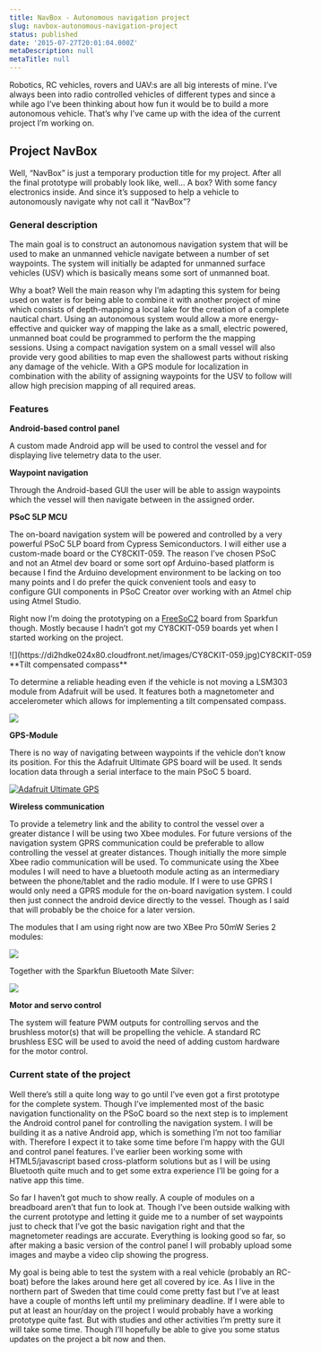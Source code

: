 ```yaml
---
title: NavBox - Autonomous navigation project
slug: navbox-autonomous-navigation-project
status: published
date: '2015-07-27T20:01:04.000Z'
metaDescription: null
metaTitle: null
---
```


Robotics, RC vehicles, rovers and UAV:s are all big interests of mine. I’ve always been into radio controlled vehicles of different types and since a while ago I’ve been thinking about how fun it would be to build a more autonomous vehicle. That’s why I’ve came up with the idea of the current project I’m working on.

## Project NavBox

Well, “NavBox” is just a temporary production title for my project. After all the final prototype will probably look like, well… A box? With some fancy electronics inside. And since it’s supposed to help a vehicle to autonomously navigate why not call it “NavBox”?

### General description

The main goal is to construct an autonomous navigation system that will be used to make an unmanned vehicle navigate between a number of set waypoints. The system will initially be adapted for unmanned surface vehicles (USV) which is basically means some sort of unmanned boat.

Why a boat? Well the main reason why I’m adapting this system for being used on water is for being able to combine it with another project of mine which consists of depth-mapping a local lake for the creation of a complete nautical chart. Using an autonomous system would allow a more energy-effective and quicker way of mapping the lake as a small, electric powered, unmanned boat could be programmed to perform the the mapping sessions. Using a compact navigation system on a small vessel will also provide very good abilities to map even the shallowest parts without risking any damage of the vehicle. With a GPS module for localization in combination with the ability of assigning waypoints for the USV to follow will allow high precision mapping of all required areas.

### Features

**Android-based control panel**

A custom made Android app will be used to control the vessel and for displaying live telemetry data to the user.

**Waypoint navigation**

Through the Android-based GUI the user will be able to assign waypoints which the vessel will then navigate between in the assigned order.

**PSoC 5LP MCU**

The on-board navigation system will be powered and controlled by a very powerful PSoC 5LP board from Cypress Semiconductors. I will either use a custom-made board or the CY8CKIT-059. The reason I’ve chosen PSoC and not an Atmel dev board or some sort opf Arduino-based platform is because I find the Arduino development environment to be lacking on too many points and I do prefer the quick convenient tools and easy to configure GUI components in PSoC Creator over working with an Atmel chip using Atmel Studio.

Right now I’m doing the prototyping on a [FreeSoC2](https://www.sparkfun.com/products/13229) board from Sparkfun though. Mostly because I hadn’t got my CY8CKIT-059 boards yet when I started working on the project.

<div class="wp-caption alignnone" style="width: 560px">![](https://di2hdke024x80.cloudfront.net/images/CY8CKIT-059.jpg)CY8CKIT-059

</div>**Tilt compensated compass**

To determine a reliable heading even if the vehicle is not moving a LSM303 module from Adafruit will be used. It features both a magnetometer and accelerometer which allows for implementing a tilt compensated compass.

![](https://di2hdke024x80.cloudfront.net/images/adafruit_LSM303DLHC.jpg)

**GPS-Module**

There is no way of navigating between waypoints if the vehicle don’t know its position. For this the Adafruit Ultimate GPS board will be used. It sends location data through a serial interface to the main PSoC 5 board.

[![Adafruit Ultimate GPS](https://di2hdke024x80.cloudfront.net/images/adafruitUltimateGPS.jpg)](https://www.adafruit.com/products/746)

**Wireless communication**

To provide a telemetry link and the ability to control the vessel over a greater distance I will be using two Xbee modules. For future versions of the navigation system GPRS communication could be preferable to allow controlling the vessel at greater distances. Though initially the more simple Xbee radio communication will be used. To communicate using the Xbee modules I will need to have a bluetooth module acting as an intermediary between the phone/tablet and the radio module. If I were to use GPRS I would only need a GPRS module for the on-board navigation system. I could then just connect the android device directly to the vessel. Though as I said that will probably be the choice for a later version.

The modules that I am using right now are two XBee Pro 50mW Series 2 modules:

![](https://di2hdke024x80.cloudfront.net/images/xbeeProSer2.jpg)

Together with the Sparkfun Bluetooth Mate Silver:

[![](https://di2hdke024x80.cloudfront.net/images/bluetoothMateSilver.jpg)](https://www.sparkfun.com/products/12576)

**Motor and servo control**

The system will feature PWM outputs for controlling servos and the brushless motor(s) that will be propelling the vehicle. A standard RC brushless ESC will be used to avoid the need of adding custom hardware for the motor control.

### Current state of the project

Well there’s still a quite long way to go until I’ve even got a first prototype for the complete system. Though I’ve implemented most of the basic navigation functionality on the PSoC board so the next step is to implement the Android control panel for controlling the navigation system. I will be building it as a native Android app, which is something I’m not too familiar with. Therefore I expect it to take some time before I’m happy with the GUI and control panel features. I’ve earlier been working some with HTML5/javascript based cross-platform solutions but as I will be using Bluetooth quite much and to get some extra experience I’ll be going for a native app this time.

So far I haven’t got much to show really. A couple of modules on a breadboard aren’t that fun to look at. Though I’ve been outside walking with the current prototype and letting it guide me to a number of set waypoints just to check that I’ve got the basic navigation right and that the magnetometer readings are accurate. Everything is looking good so far, so after making a basic version of the control panel I will probably upload some images and maybe a video clip showing the progress.

My goal is being able to test the system with a real vehicle (probably an RC-boat) before the lakes around here get all covered by ice. As I live in the northern part of Sweden that time could come pretty fast but I’ve at least have a couple of months left until my preliminary deadline. If I were able to put at least an hour/day on the project I would probably have a working prototype quite fast. But with studies and other activities I’m pretty sure it will take some time. Though I’ll hopefully be able to give you some status updates on the project a bit now and then.
